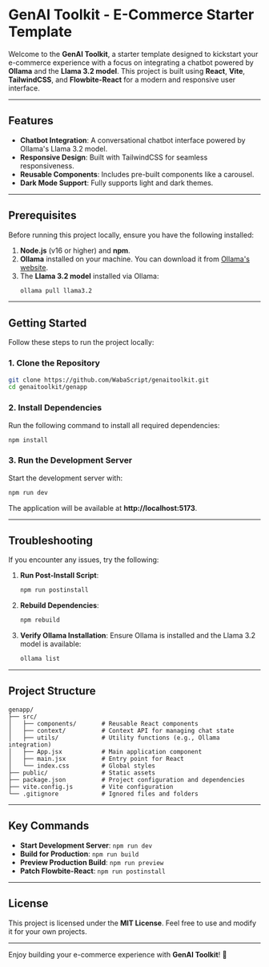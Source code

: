 # GenAI Toolkit - E-Commerce Starter Template

Welcome to the **GenAI Toolkit**, a starter template designed to kickstart your e-commerce experience with a focus on integrating a chatbot powered by **Ollama** and the **Llama 3.2 model**. This project is built using **React**, **Vite**, **TailwindCSS**, and **Flowbite-React** for a modern and responsive user interface.

---

## Features

- **Chatbot Integration**: A conversational chatbot interface powered by Ollama's Llama 3.2 model.
- **Responsive Design**: Built with TailwindCSS for seamless responsiveness.
- **Reusable Components**: Includes pre-built components like a carousel.
- **Dark Mode Support**: Fully supports light and dark themes.

---

## Prerequisites

Before running this project locally, ensure you have the following installed:

1. **Node.js** (v16 or higher) and **npm**.
2. **Ollama** installed on your machine. You can download it from [Ollama's website](https://ollama.ai/).
3. The **Llama 3.2 model** installed via Ollama:
   ```bash
   ollama pull llama3.2
   ```

---

## Getting Started

Follow these steps to run the project locally:

### 1. Clone the Repository
```bash
git clone https://github.com/WabaScript/genaitoolkit.git
cd genaitoolkit/genapp
```

### 2. Install Dependencies
Run the following command to install all required dependencies:
```bash
npm install
```

### 3. Run the Development Server
Start the development server with:
```bash
npm run dev
```

The application will be available at **http://localhost:5173**.

---

## Troubleshooting

If you encounter any issues, try the following:

1. **Run Post-Install Script**:
   ```bash
   npm run postinstall
   ```

2. **Rebuild Dependencies**:
   ```bash
   npm rebuild
   ```

3. **Verify Ollama Installation**:
   Ensure Ollama is installed and the Llama 3.2 model is available:
   ```bash
   ollama list
   ```

---

## Project Structure

```plaintext
genapp/
├── src/
│   ├── components/       # Reusable React components
│   ├── context/          # Context API for managing chat state
│   ├── utils/            # Utility functions (e.g., Ollama integration)
│   ├── App.jsx           # Main application component
│   ├── main.jsx          # Entry point for React
│   └── index.css         # Global styles
├── public/               # Static assets
├── package.json          # Project configuration and dependencies
├── vite.config.js        # Vite configuration
└── .gitignore            # Ignored files and folders
```

---

## Key Commands

- **Start Development Server**: `npm run dev`
- **Build for Production**: `npm run build`
- **Preview Production Build**: `npm run preview`
- **Patch Flowbite-React**: `npm run postinstall`

---


## License

This project is licensed under the **MIT License**. Feel free to use and modify it for your own projects.

---

Enjoy building your e-commerce experience with **GenAI Toolkit**! 🚀